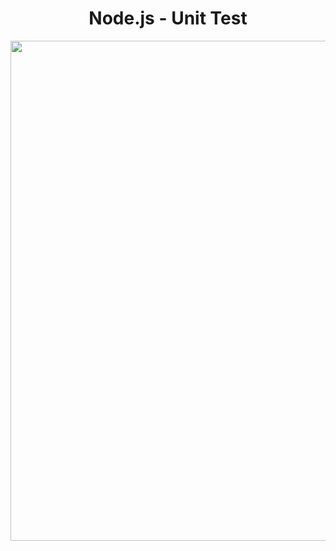<h1 align="center">
   Node.js - Unit Test
</h1>

<p align="center">
  <img src="https://github.com/ozkannbuyuk/nodejs-exercises/assets/111967202/3020eb3e-eb51-4409-bccf-74fcdd8572d8" width="800" />
</p>
